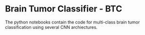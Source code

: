 # Brain Tumor Classifier - BTC
The python notebooks contain the code for multi-class brain tumor classification using several CNN archiectures.
